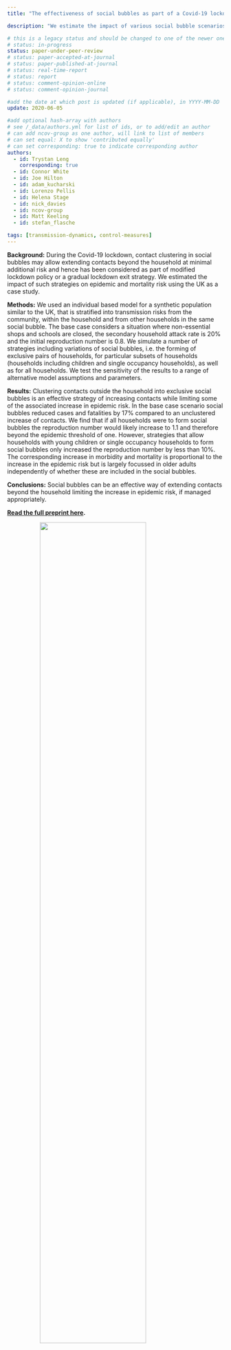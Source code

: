 ```yaml
---
title: "The effectiveness of social bubbles as part of a Covid-19 lockdown exit strategy, a modelling study" 

description: "We estimate the impact of various social bubble scenarios on epidemic and mortality risks."

# this is a legacy status and should be changed to one of the newer ones
# status: in-progress
status: paper-under-peer-review
# status: paper-accepted-at-journal
# status: paper-published-at-journal
# status: real-time-report
# status: report
# status: comment-opinion-online
# status: comment-opinion-journal

#add the date at which post is updated (if applicable), in YYYY-MM-DD
update: 2020-06-05

#add optional hash-array with authors
# see /_data/authors.yml for list of ids, or to add/edit an author
# can add ncov-group as one author, will link to list of members
# can set equal: X to show 'contributed equally'
# can set corresponding: true to indicate corresponding author
authors:
  - id: Trystan Leng
    corresponding: true
  - id: Connor White
  - id: Joe Hilton
  - id: adam_kucharski
  - id: Lorenzo Pellis
  - id: Helena Stage
  - id: nick_davies
  - id: ncov-group
  - id: Matt Keeling
  - id: stefan_flasche

tags: [transmission-dynamics, control-measures]
---
```


**Background:** During the Covid-19 lockdown, contact clustering in social bubbles may allow extending contacts beyond the household at minimal additional risk and hence has been considered as part of modified lockdown policy or a gradual lockdown exit strategy. We estimated the impact of such strategies on epidemic and mortality risk using the UK as a case study.
 
**Methods:** We used an individual based model for a synthetic population similar to the UK, that is stratified into transmission risks from the community, within the household and from other households in the same social bubble. The base case considers a situation where non-essential shops and schools are closed, the secondary household attack rate is 20% and the initial reproduction number is 0.8. We simulate a number of strategies including variations of social bubbles, i.e. the forming of exclusive pairs of households, for particular subsets of households (households including children and single occupancy households), as well as for all households. We test the sensitivity of the results to a range of alternative model assumptions and parameters.

**Results:** Clustering contacts outside the household into exclusive social bubbles is an effective strategy of increasing contacts while limiting some of the associated increase in epidemic risk. In the base case scenario social bubbles reduced cases and fatalities by 17% compared to an unclustered increase of contacts. We find that if all households were to form social bubbles the reproduction number would likely increase to 1.1 and therefore beyond the epidemic threshold of one. However, strategies that allow households with young children or single occupancy households to form social bubbles only increased the reproduction number by less than 10%. The corresponding increase in morbidity and mortality is proportional to the increase in the epidemic risk but is largely focussed in older adults independently of whether these are included in the social bubbles.

**Conclusions:** Social bubbles can be an effective way of extending contacts beyond the household limiting the increase in epidemic risk, if managed appropriately.

**[Read the full preprint here](reports/SocialBubbles.pdf).**

<img src="figures/SocialBubbles.png" width="70%" style="display: block; margin: auto;" />
***Figure 1. top panel: schematic of model structure and its stratification into different household sizes with three components of transmission dynamics, community transmission, bubble transmission and household transmission; left panel: household size distribution for all households in England and Wales, for those households with at least one child younger than 20 years old and for those with at least one child younger than 10 years old (about primary school age and younger). Right panel: illustrative transmission probability matrix A, composed of household and bubble contacts and including community transmission.*
